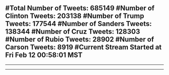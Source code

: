 #Total Number of Tweets: 685149 
#Number of Clinton Tweets: 203138
#Number of Trump Tweets: 177544
#Number of Sanders Tweets: 138344
#Number of Cruz Tweets: 128303
#Number of Rubio Tweets: 28902
#Number of Carson Tweets: 8919
#Current Stream Started at Fri Feb 12 00:58:01 MST
---
---
---
